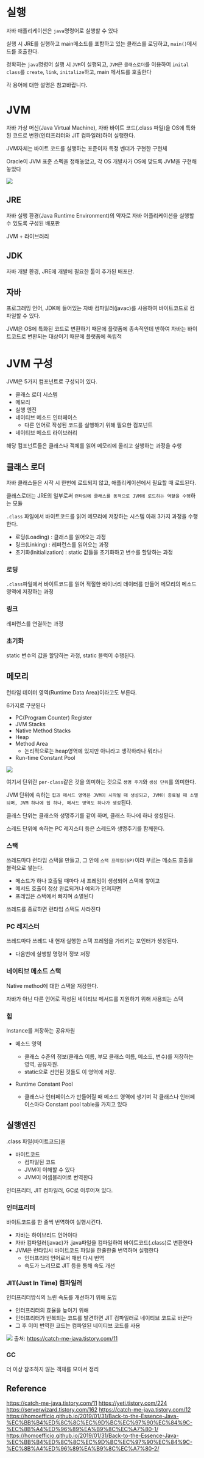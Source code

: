 # 실행
자바 애플리케이션은 `java`명령어로 실행할 수 있다

실행 시 JRE를 실행하고 main메소드를 포함하고 있는 클래스를 로딩하고, `main()`메서드를 호출한다.

정확히는 `java`명령어 실행 시 `JVM`이 실행되고, `JVM`은 `클래스로더`를 이용하여 `inital class`를 `create`, `link`, `initalize`하고, main 메서드를 호출한다

각 용어에 대한 설명은 [](https://github.com/yhsim98/TIL/blob/master/JAVA/Class%20Loading.md) 참고바랍니다.

# JVM
자바 가상 머신(Java Virtual Machine), 자바 바이트 코드(.class 파일)을 OS에 특화된 코드로 변환(인터프리터와 JIT 컴파일러)하여 실행한다.

JVM자체는 바이트 코드를 실행하는 표준이자 특정 벤더가 구현한 구현체

Oracle이 JVM 표준 스펙을 정해놓았고, 각 OS 개발사가 OS에 맞도록 JVM을 구현해놓았다

![](https://img1.daumcdn.net/thumb/R1280x0/?scode=mtistory2&fname=https%3A%2F%2Fblog.kakaocdn.net%2Fdn%2FcxCukT%2FbtqNcFOzFZt%2FkqN6tQ5xwbAAounVQxfEJ1%2Fimg.png)

## JRE
자바 실행 환경(Java Runtime Environment)의 약자로 자바 어플리케이션을 실행할 수 있도록 구성된 배포판

JVM + 라이브러리

## JDK
자바 개발 환경, JRE에 개발에 필요한 툴이 추가된 배포판.

## 자바
프로그래밍 언어, JDK에 들어있는 자바 컴파일러(javac)를 사용하여 바이트코드로 컴파일할 수 있다.

JVM은 OS에 특화된 코드로 변환하기 때문에 플랫폼에 종속적인데 반하여 자바는 바이트코드로 변환되는 대상이기 때문에 플랫폼에 독립적

# JVM 구성
JVM은 5가지 컴포넌트로 구성되어 있다.
* 클래스 로더 시스템
* 메모리
* 실행 엔진
* 네이티브 메소드 인터페이스
    * 다른 언어로 작성된 코드를 실행하기 위해 필요한 컴포넌트
* 네이티브 메소드 라이브러리

해당 컴포넌트들은 클래스나 객체를 읽어 메모리에 올리고 실행하는 과정을 수행

## 클래스 로더
자바 클래스들은 시작 시 한번에 로드되지 않고, 애플리케이션에서 필요할 때 로드된다.

클래스로더는 JRE의 일부로써 `런타임에 클래스를 동적으로 JVM에 로드하는 역할을 수행`하는 모듈

`.class` 파일에서 바이트코드를 읽어 메모리에 저장하는 시스템 아래 3가지 과정을 수행한다.

* 로딩(Loading) : 클래스를 읽어오는 과정
* 링크(Linking) : 레퍼런스를 읽어오는 과정
* 초기화(Initialization) : static 값들을 초기화하고 변수를 할당하는 과정

### 로딩
`.class`파일에서 바이트코드를 읽어 적절한 바이너리 데이터를 만들어 메모리의 메소드 영역에 저장하는 과정

### 링크
레퍼런스를 연결하는 과정

### 초기화
static 변수의 값을 할당하는 과정, static 블럭이 수행된다.    


## 메모리
런타임 데이터 영역(Runtime Data Area)이라고도 부른다.

6가지로 구분된다
* PC(Program Counter) Register
* JVM Stacks
* Native Method Stacks
* Heap
* Method Area
    * 논리적으로는 heap영역에 있지만 아니라고 생각하라나 뭐라나
* Run-time Constant Pool

![](https://i.imgur.com/Mh4DuRB.png)

여기서 단위란 `per-class`같은 것을 의미하는 것으로 `생명 주기`와 `생성 단위`를 의미한다.

JVM 단위에 속하는 `힙과 메서드 영역은 JVM이 시작될 때 생성되고, JVM이 종료될 때 소멸되며, JVM 하나에 힙 하나, 메서드 영역도 하나가 생성`된다.

클래스 단위는 클래스와 생명주기를 같이 하며, 클래스 하나에 하나 생성된다.

스레드 단위에 속하는 PC 레지스터 등은 스레드와 생명주기를 함께한다.

### 스택
쓰레드마다 런타임 스택을 만들고, 그 안에 `스택 프레임(SP)`이라 부르는 메소드 호출을 블럭으로 쌓는다. 

* 메소드가 하나 호출될 때마다 새 프레임이 생성되어 스택에 쌓이고 
* 메서드 호출이 정상 완료되거나 예외가 던져지면
* 프레임은 스택에서 빠지며 소멸된다

쓰레드를 종료하면 런타임 스택도 사라진다

### PC 레지스터
쓰레드마다 쓰레드 내 현재 실행한 스택 프레임을 가리키는 포인터가 생성된다.

* 다음번에 실행할 명령어 정보 저장

### 네이티브 메소드 스택
Native method에 대한 스택을 저장한다.

자바가 아닌 다른 언어로 작성된 네이티브 메서드를 지원하기 위해 사용되는 스택

### 힙
Instance를 저장하는 공유자원

* 메소드 영역
    * 클래스 수준의 정보(클래스 이름, 부모 클래스 이름, 메소드, 변수)를 저장하는 영역, 공유자원. 
    * static으로 선언된 것들도 이 영역에 저장.

* Runtime Constant Pool
    * 클래스나 인터페이스가 만들어질 때 메소드 영역에 생기며 각 클래스나 인터페이스마다 Constant pool table을 가지고 있다

## 실행엔진
.class 파일(바이트코드)을

* 바이트코드
    * 컴파일된 코드
    * JVM이 이해할 수 있다
    * JVM이 어셈블리어로 번역한다

인터프리터, JIT 컴파일러, GC로 이루어져 있다.

### 인터프리터
바이트코드를 한 줄씩 번역하여 실행시킨다.

* 자바는 하이브리드 언어이다
* 자바 컴파일러(javac)가 .java파일을 컴파일하여 바이트코드(.class)로 변환한다
* JVM은 런타임시 바이트코드 파일을 한줄한줄 번역하며 실행한다
    * 인터프리터 언어로서 매번 다시 번역
    * 속도가 느리므로 JIT 등을 통해 속도 개선

### JIT(Just In Time) 컴파일러
인터프리터방식의 느린 속도를 개선하기 위해 도입

* 인터프리터의 효율을 높이기 위해 
* 인터프리터가 반복되는 코드를 발견하면 JIT 컴파일러로 네이티브 코드로 바꾼다
* 그 후 이미 번역한 코드는 컴파일된 네이티브 코드를 사용

![](https://img1.daumcdn.net/thumb/R1280x0/?scode=mtistory2&fname=https%3A%2F%2Fblog.kakaocdn.net%2Fdn%2FdoANQP%2FbtqM639PEix%2Fu7FZUSbwnlW5sizN1GyBh1%2Fimg.png)
출처: https://catch-me-java.tistory.com/11

### GC
더 이상 참조하지 않는 객체를 모아서 정리


## Reference
https://catch-me-java.tistory.com/11
https://yeti.tistory.com/224
https://serverwizard.tistory.com/162
https://catch-me-java.tistory.com/12
https://homoefficio.github.io/2019/01/31/Back-to-the-Essence-Java-%EC%BB%B4%ED%8C%8C%EC%9D%BC%EC%97%90%EC%84%9C-%EC%8B%A4%ED%96%89%EA%B9%8C%EC%A7%80-1/
https://homoefficio.github.io/2019/01/31/Back-to-the-Essence-Java-%EC%BB%B4%ED%8C%8C%EC%9D%BC%EC%97%90%EC%84%9C-%EC%8B%A4%ED%96%89%EA%B9%8C%EC%A7%80-2/
